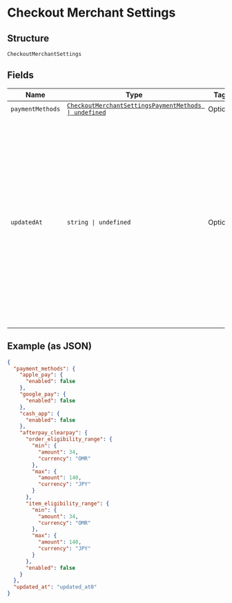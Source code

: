 
# Checkout Merchant Settings

## Structure

`CheckoutMerchantSettings`

## Fields

| Name | Type | Tags | Description |
|  --- | --- | --- | --- |
| `paymentMethods` | [`CheckoutMerchantSettingsPaymentMethods \| undefined`](../../doc/models/checkout-merchant-settings-payment-methods.md) | Optional | - |
| `updatedAt` | `string \| undefined` | Optional | The timestamp when the settings were last updated, in RFC 3339 format.<br>Examples for January 25th, 2020 6:25:34pm Pacific Standard Time:<br>UTC: 2020-01-26T02:25:34Z<br>Pacific Standard Time with UTC offset: 2020-01-25T18:25:34-08:00 |

## Example (as JSON)

```json
{
  "payment_methods": {
    "apple_pay": {
      "enabled": false
    },
    "google_pay": {
      "enabled": false
    },
    "cash_app": {
      "enabled": false
    },
    "afterpay_clearpay": {
      "order_eligibility_range": {
        "min": {
          "amount": 34,
          "currency": "OMR"
        },
        "max": {
          "amount": 140,
          "currency": "JPY"
        }
      },
      "item_eligibility_range": {
        "min": {
          "amount": 34,
          "currency": "OMR"
        },
        "max": {
          "amount": 140,
          "currency": "JPY"
        }
      },
      "enabled": false
    }
  },
  "updated_at": "updated_at0"
}
```

